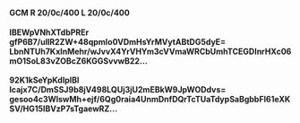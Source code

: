 #### GCM R 20/0c/400 L 20/0c/400
**IBEWpVNhXTdbPREr**<br/>**gfP6B7/uIlR2ZW+48qpmIo0VDmHsYrMVytABtDG5dyE=**<br/>**LbnNTUh7KxInMehr/wJvvX4YrVHYm3cVVmaWRCbUmhTCEGDInrHXc06mO1SoL83vZOBcZ6KGGSvvwB22...**<br/><br/>
**92K1kSeYpKdlpIBl**<br/>**lcajx7C/DmSSJ9b8jV498LQUj3jU2mEBkW9JpWODdvs=**<br/>**gesoo4c3WlswMh+ejf/6Qg0raia4UnmDnfDQrTcTUaTdypSaBgbbFI61eXKSV/HG15lBVzP7sTgaewRZ...**